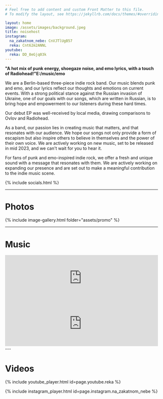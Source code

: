 ```yaml
---
# Feel free to add content and custom Front Matter to this file.
# To modify the layout, see https://jekyllrb.com/docs/themes/#overriding-theme-defaults

layout: home
image: /assets/images/background.jpeg
title: noisehost
instagram:
  na_zakatnom_nebe: CnVJTlUgB57
  reka: Cnt62m2ANNL
youtube:
  reka: DD_8eGjq03k
---
```


<p class="quote-container"><b class="quote">"A hot mix of punk energy, shoegaze noise, and emo lyrics, with a touch of Radiohead!"</b><b class="author">E:/music/emo</b></p>

We are a Berlin-based three-piece indie rock band. Our music blends punk and emo, and our lyrics reflect our thoughts and emotions on current events. With a strong political stance against the Russian invasion of Ukraine, one of our goals with our songs, which are written in Russian, is to bring hope and empowerment to our listeners during these hard times.

Our debut EP was well-received by local media, drawing comparisons to Ovlov and Radiohead.

As a band, our passion lies in creating music that matters, and that resonates with our audience. We hope our songs not only provide a form of escapism but also inspire others to believe in themselves and the power of their own voice. We are actively working on new music, set to be released in mid 2023, and we can't wait for you to hear it.

For fans of punk and emo-inspired indie rock, we offer a fresh and unique sound with a message that resonates with them. We are actively working on expanding our presence and are set out to make a meaningful contribution to the indie music scene.

{% include socials.html %}

---

# Photos

{% include image-gallery.html folder="assets/promo" %}

---

# Music

<div width="fit-content">
<iframe 
  style="border: 0; width: 100%;" 
  src="https://bandcamp.com/EmbeddedPlayer/album=464641135/size=large/bgcol=ffffff/linkcol=0687f5/tracklist=false/artwork=small/transparent=true/" seamless>
  <a href="https://noisehost.bandcamp.com/album/-">пена by noisehost</a>
</iframe>
<iframe 
  style="border: 0; width: 100%;" 
  src="https://bandcamp.com/EmbeddedPlayer/track=3080292966/size=large/bgcol=ffffff/linkcol=0687f5/tracklist=false/artwork=small/transparent=true/" seamless>
  <a href="https://noisehost.bandcamp.com/track/--5">река by noisehost</a>
</iframe>
</div>
---

# Videos

{% include youtube_player.html id=page.youtube.reka %}

{% include instagram_player.html id=page.instagram.na_zakatnom_nebe %}
